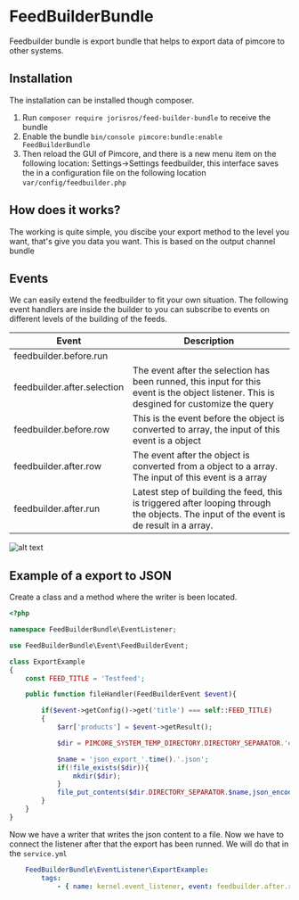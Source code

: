 
# FeedBuilderBundle
Feedbuilder bundle is export bundle that helps to export data of pimcore to other systems.

## Installation
The installation can be installed though composer. 
1. Run ``composer require jorisros/feed-builder-bundle`` to receive the bundle
2. Enable the bundle ``bin/console pimcore:bundle:enable FeedBuilderBundle``
3. Then reload the GUI of Pimcore, and there is a new menu item on the following location: Settings->Settings feedbuilder, this interface saves the in a configuration file on the following location ``var/config/feedbuilder.php`` 

## How does it works?
The working is quite simple, you discibe your export method to the level you want, that's give you data you want. This is based on the output channel bundle

## Events
We can easily extend the feedbuilder to fit your own situation. The following event handlers are inside the builder to you can subscribe to events on different levels of the building of the feeds. 

| Event                       | Description  |
| --------------------------- | ------------ |
| feedbuilder.before.run      |              |
| feedbuilder.after.selection | The event after the selection has been runned, this input for this event is the object listener. This is desgined for customize the query             |
| feedbuilder.before.row      | This is the event before the object is converted to array, the input of this event is a object             |
| feedbuilder.after.row       | The event after the object is converted from a object to a array. The input of this event is a array             |
| feedbuilder.after.run       | Latest step of building the feed, this is triggered after looping through the objects. The input of the event is de result in a array.             |

![alt text](https://raw.githubusercontent.com/jorisros/FeedBuilderBundle/master/Docs/img/flow.png)


## Example of a export to JSON
Create a class and a method where the writer is been located.

```php
<?php

namespace FeedBuilderBundle\EventListener;

use FeedBuilderBundle\Event\FeedBuilderEvent;

class ExportExample
{
    const FEED_TITLE = 'Testfeed';

    public function fileHandler(FeedBuilderEvent $event){

        if($event->getConfig()->get('title') === self::FEED_TITLE)
        {
            $arr['products'] = $event->getResult();

            $dir = PIMCORE_SYSTEM_TEMP_DIRECTORY.DIRECTORY_SEPARATOR.'export';

            $name = 'json_export_'.time().'.json';
            if(!file_exists($dir)){
                mkdir($dir);
            }
            file_put_contents($dir.DIRECTORY_SEPARATOR.$name,json_encode($arr, JSON_PRETTY_PRINT));
        }
    }
}
```

Now we have a writer that writes the json content to a file. Now we have to connect the listener after that the export has been runned. 
We will do that in the ```service.yml```

```yaml
    FeedBuilderBundle\EventListener\ExportExample:
        tags:
            - { name: kernel.event_listener, event: feedbuilder.after.run, method: fileHandler }
```

